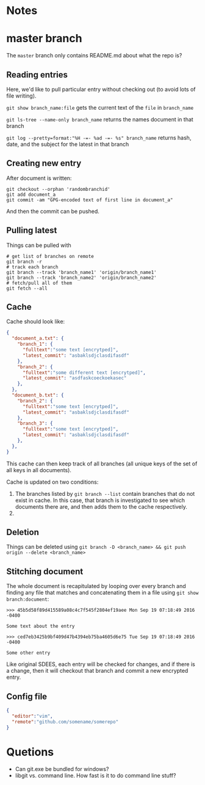 
# Notes

# master branch

The `master` branch only contains README.md about what the repo is?

## Reading entries

Here, we'd like to pull particular entry without checking out (to avoid lots of file writing).

`git show branch_name:file` gets the current text of the `file` in `branch_name`

`git ls-tree --name-only branch_name` returns the names document in that branch

`git log --pretty=format:"%H -=- %ad -=- %s" branch_name` returns hash, date, and the subject for the latest in that branch


## Creating new entry

After document is written:

```
git checkout --orphan 'randombranchid'
git add document_a
git commit -am "GPG-encoded text of first line in document_a"
```

And then the commit can be pushed.

## Pulling latest

Things can be pulled with
```
# get list of branches on remote
git branch -r  
# track each branch
git branch --track 'branch_name1' 'origin/branch_name1'
git branch --track 'branch_name2' 'origin/branch_name2'
# fetch/pull all of them
git fetch --all
```

## Cache

Cache should look like:

```json
{
  "document_a.txt": {
    "branch_1": {
      "fulltext":"some text [encrytped]",
      "latest_commit": "asbaklsdjclasdifasdf"
    },
    "branch_2": {
      "fulltext":"some different text [encrytped]",
      "latest_commit": "asdfaskcoeckoekasec"
    },
  },
  "document_b.txt": {
    "branch_2": {
      "fulltext":"some text [encrytped]",
      "latest_commit": "asbaklsdjclasdifasdf"
    },
    "branch_3": {
      "fulltext":"some text [encrytped]",
      "latest_commit": "asbaklsdjclasdifasdf"
    },
  },
}
```

This cache can then keep track of all branches (all unique keys of the set of all keys in all documents).

Cache is updated on two conditions:

1. The branches listed by `git branch --list` contain branches that do not exist in cache. In this case, that branch is investigated to see which documents there are, and then adds them to the cache respectively.
2.


## Deletion

Things can be deleted using `git branch -D <branch_name> && git push origin --delete <branch_name>`

## Stitching document

The whole document is recapitulated by looping over every branch and finding any file that matches and concatenating them in a file using `git show branch:document`:
```
>>> 45b5d58f89d415589a08c4c7f545f2804ef19aee Mon Sep 19 07:18:49 2016 -0400

Some text about the entry

>>> ced7eb3425b9bf409d47b4394eb75ba4605d6e75 Tue Sep 19 07:18:49 2016 -0400

Some other entry
```
Like original SDEES, each entry will be checked for changes, and if there is a change, then it will checkout that branch and commit a new encrypted entry.

## Config file

```json
{
  "editor":"vim",
  "remote":"github.com/somename/somerepo"
}
```

# Quetions
- Can git.exe be bundled for windows?
- libgit vs. command line. How fast is it to do command line stuff?
